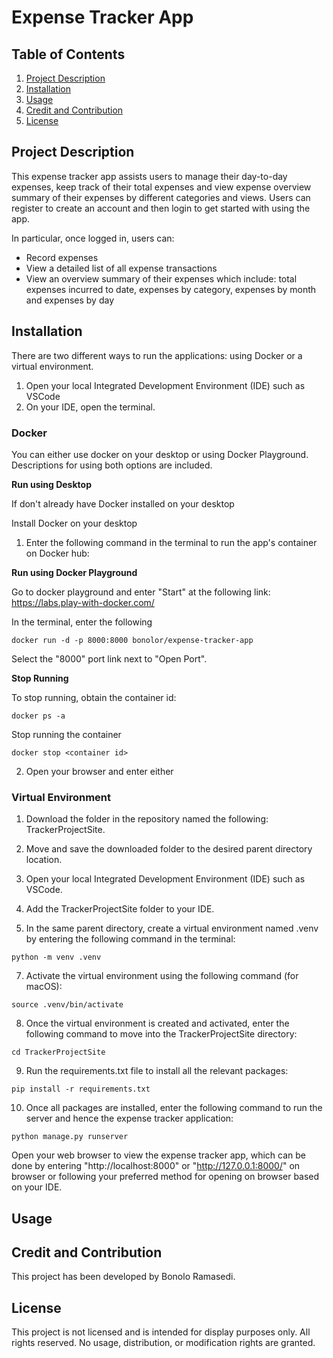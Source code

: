 # Expense Tracker App

## Table of Contents

1. [Project Description](#project_description)
2. [Installation](#installation) 
3. [Usage](#usage)
4. [Credit and Contribution](#credit_and_contribution)
5. [License](#license)

## Project Description <a name="project_description"><a>

This expense tracker app assists users to manage their day-to-day expenses, keep track of their total expenses and view expense overview summary of their expenses by different categories and views. Users can register to create an account and then login to get started with using the app.

In particular, once logged in, users can:

- Record expenses
- View a detailed list of all expense transactions
- View an overview summary of their expenses which include: total expenses incurred to date, expenses by category, expenses by month and expenses by day
  
## Installation <a name="installation"><a> 

There are two different ways to run the applications: using Docker or a virtual environment.

1. Open your local Integrated Development Environment (IDE) such as VSCode
2. On your IDE, open the terminal.

### Docker

You can either use docker on your desktop or using Docker Playground. Descriptions for using both options are included.

**Run using Desktop**

If don't already have Docker installed on your desktop

Install Docker on your desktop


1. Enter the following command in the terminal to run the app's container on Docker hub:

**Run using Docker Playground**

Go to docker playground and enter "Start" at the following link: https://labs.play-with-docker.com/

In the terminal, enter the following

```
docker run -d -p 8000:8000 bonolor/expense-tracker-app
```

Select the "8000" port link next to "Open Port".

**Stop Running**

To stop running, obtain the container id:

```
docker ps -a
```

Stop running the container

```
docker stop <container id>
```


2. Open your browser and enter either


### Virtual Environment

1. Download the folder in the repository named the following: TrackerProjectSite.
 
3. Move and save the downloaded folder to the desired parent directory location.
  
4. Open your local Integrated Development Environment (IDE) such as VSCode.
 
5. Add the TrackerProjectSite folder to your IDE.
 
6. In the same parent directory, create a virtual environment named .venv by entering the following command in the terminal:
   
  ```
  python -m venv .venv
  ```
  
7. Activate the virtual environment using the following command (for macOS):
  
  ```
  source .venv/bin/activate
  ```
  
8. Once the virtual environment is created and activated, enter the following command to move into the TrackerProjectSite directory:
  
  ```
  cd TrackerProjectSite
  ```
 
9. Run the requirements.txt file to install all the relevant packages:
  
  ```
  pip install -r requirements.txt
  ```
  
10. Once all packages are installed, enter the following command to run the server and hence the expense tracker application:
  
  ```
  python manage.py runserver
  ```
  
  Open your web browser to view the expense tracker app, which can be done by entering "http://localhost:8000" or "http://127.0.0.1:8000/" on browser or following your preferred method for opening on browser based on your IDE.

  
## Usage <a name="usage"><a>
  
## Credit and Contribution <a name="credit_and_contribution"><a> 

This project has been developed by Bonolo Ramasedi.

## License <a name="license"><a> 
  
This project is not licensed and is intended for display purposes only. All rights reserved. No usage, distribution, or modification rights are granted.

  
  
